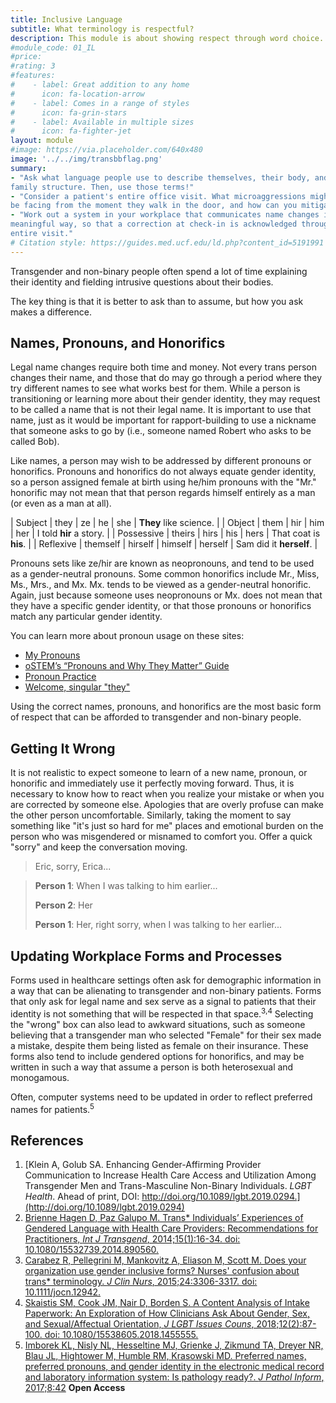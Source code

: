 ```yaml
---
title: Inclusive Language
subtitle: What terminology is respectful?
description: This module is about showing respect through word choice.
#module_code: 01_IL
#price:
#rating: 3
#features:
#    - label: Great addition to any home
#      icon: fa-location-arrow
#    - label: Comes in a range of styles
#      icon: fa-grin-stars
#    - label: Available in multiple sizes
#      icon: fa-fighter-jet
layout: module
#image: https://via.placeholder.com/640x480
image: '../../img/transbbflag.png'
summary:
- "Ask what language people use to describe themselves, their body, and their
family structure. Then, use those terms!"
- "Consider a patient's entire office visit. What microaggressions might they
be facing from the moment they walk in the door, and how can you mitigate them?"
- "Work out a system in your workplace that communicates name changes in a
meaningful way, so that a correction at check-in is acknowledged throughout an
entire visit."
# Citation style: https://guides.med.ucf.edu/ld.php?content_id=5191991
---
```


Transgender and non-binary people often spend a lot of time explaining their
identity and fielding intrusive questions about their bodies.

The key thing is that it is better to ask than to assume, but how you ask
makes a difference.

## Names, Pronouns, and Honorifics

Legal name changes require both time and money.
Not every trans person changes their name, and those that do may go through a
period where they try different names to see what works best for them.
While a person is transitioning or learning more about their gender identity,
they may request to be called a name that is not their legal name.
It is important to use that name, just as it would be important for
rapport-building to use a nickname that someone asks to go by (i.e., someone
named Robert who asks to be called Bob).

Like names, a person may wish to be addressed by different pronouns or honorifics.
Pronouns and honorifics do not always equate gender identity, so a person
assigned female at birth using he/him pronouns with the "Mr." honorific may not
mean that that person regards himself entirely as a man (or even as a man
at all).

| Subject    | they     | ze      | he      | she     | **They** like science.  |
| Object     | them     | hir     | him     | her     | I told **hir** a story. |
| Possessive | theirs   | hirs    | his     | hers    | That coat is **his**.   |
| Reflexive  | themself | hirself | himself | herself | Sam did it **herself**. |

Pronouns sets like ze/hir are known as neopronouns, and tend to be used as a
gender-neutral pronouns.
Some common honorifics include Mr., Miss, Ms., Mrs., and Mx.
Mx. tends to be viewed as a gender-neutral honorific.
Again, just because someone uses neopronouns or Mx. does not mean that they
have a specific gender identity, or that those pronouns or honorifics match any
particular gender identity.

You can learn more about pronoun usage on these sites:
- [My Pronouns](https://www.mypronouns.org/how)
- [oSTEM’s “Pronouns and Why They Matter” Guide](https://ostem.blob.core.windows.net/webfiles/Resources/ostem_pronounguide_legal.pdf)
- [Pronoun Practice](https://www.practicewithpronouns.com/#/?_k=hmoxlh)
- [Welcome, singular "they"](https://apastyle.apa.org/blog/singular-they)

Using the correct names, pronouns, and honorifics are the most basic form of
respect that can be afforded to transgender and non-binary people.

## Getting It Wrong

It is not realistic to expect someone to learn of a new name, pronoun, or
honorific and immediately use it perfectly moving forward.
Thus, it is necessary to know how to react when you realize your mistake or
when you are corrected by someone else.
Apologies that are overly profuse can make the other person uncomfortable.
Similarly, taking the moment to say something like "it's just so hard for me"
places and emotional burden on the person who was misgendered or misnamed to
comfort you.
Offer a quick "sorry" and keep the conversation moving.

> Eric, sorry, Erica...

> **Person 1**: When I was talking to him earlier...
>
> **Person 2**: Her
>
> **Person 1**: Her, right sorry, when I was talking to her earlier...

## Updating Workplace Forms and Processes

Forms used in healthcare settings often ask for demographic information in a
way that can be alienating to transgender and non-binary patients.
Forms that only ask for legal name and sex serve as a signal to patients that
their identity is not something that will be respected in that space.<sup>3,4</sup>
Selecting the "wrong" box can also lead to awkward situations, such as someone
believing that a transgender man who selected "Female" for their sex made a
mistake, despite them being listed as female on their insurance.
These forms also tend to include gendered options for honorifics, and may be
written in such a way that assume a person is both heterosexual and monogamous.

Often, computer systems need to be updated in order to reflect preferred names
for patients.<sup>5</sup>

## References
1. [Klein A, Golub SA. Enhancing Gender-Affirming Provider Communication to Increase Health Care Access and Utilization Among Transgender Men and Trans-Masculine Non-Binary Individuals. *LGBT Health*. Ahead of print, DOI: http://doi.org/10.1089/lgbt.2019.0294.](http://doi.org/10.1089/lgbt.2019.0294)
2. [Brienne Hagen D, Paz Galupo M. Trans* Individuals’ Experiences of Gendered Language with Health Care Providers: Recommendations for Practitioners, *Int J Transgend*, 2014;15(1):16-34. doi: 10.1080/15532739.2014.890560.](https://doi.org/10.1080/15532739.2014.890560)
3. [Carabez R, Pellegrini M, Mankovitz A, Eliason M, Scott M. Does your organization use gender inclusive forms? Nurses' confusion about trans* terminology. *J Clin Nurs*, 2015;24:3306-3317. doi: 10.1111/jocn.12942.](https://doi.org/10.1111/jocn.12942)
4. [Skaistis SM, Cook JM, Nair D, Borden S. A Content Analysis of Intake Paperwork: An Exploration of How Clinicians Ask About Gender, Sex, and Sexual/Affectual Orientation, *J LGBT Issues Couns*, 2018;12(2):87-100. doi: 10.1080/15538605.2018.1455555.](https://doi.org/10.1080/15538605.2018.1455555)
5. [Imborek KL, Nisly NL, Hesseltine MJ, Grienke J, Zikmund TA, Dreyer NR, Blau JL, Hightower M, Humble RM, Krasowski MD. Preferred names, preferred pronouns, and gender identity in the electronic medical record and laboratory information system: Is pathology ready?. *J Pathol Inform*, 2017;8:42](http://doi.org/10.4103/jpi.jpi_52_17) **Open Access**
